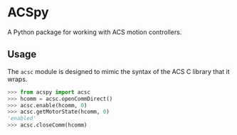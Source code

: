ACSpy
=====

A Python package for working with ACS motion controllers.

Usage
-----
The `acsc` module is designed to mimic the syntax of the ACS C library that it wraps. 

```python
>>> from acspy import acsc
>>> hcomm = acsc.openCommDirect()
>>> acsc.enable(hcomm, 0)
>>> acsc.getMotorState(hcomm, 0)
'enabled'
>>> acsc.closeComm(hcomm)
```